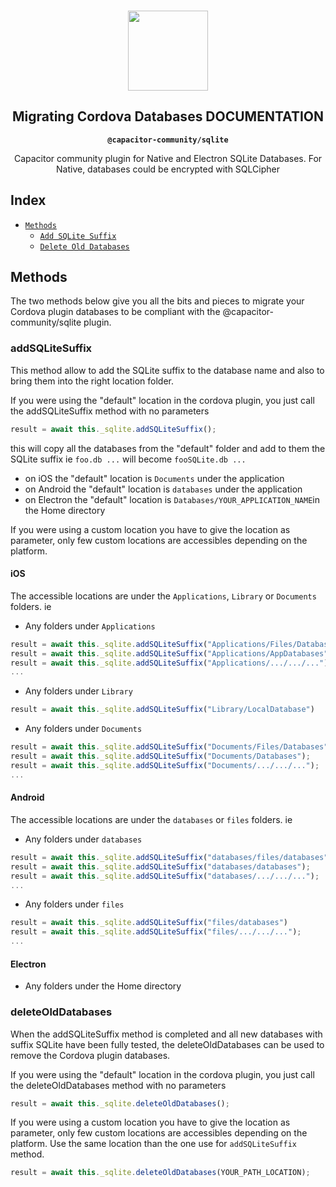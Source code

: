 <p align="center"><br><img src="https://user-images.githubusercontent.com/236501/85893648-1c92e880-b7a8-11ea-926d-95355b8175c7.png" width="128" height="128" /></p>
<h2 align="center">Migrating Cordova Databases DOCUMENTATION</h2>
<p align="center"><strong><code>@capacitor-community/sqlite</code></strong></p>
<p align="center">
  Capacitor community plugin for Native and Electron SQLite Databases. For Native, databases could be encrypted with SQLCipher</p>

## Index

- [`Methods`](#methods)
  - [`Add SQLite Suffix`](#addsqlitesuffix)
  - [`Delete Old Databases`](#deleteolddatabases)

## Methods

The two methods below give you all the bits and pieces to migrate your Cordova plugin databases to be compliant with the @capacitor-community/sqlite plugin.

### addSQLiteSuffix

This method allow to add the SQLite suffix to the database name and also to bring them into the right location folder.

If you were using the "default" location in the cordova plugin, you just call the addSQLiteSuffix method with no parameters

```ts
result = await this._sqlite.addSQLiteSuffix();
```

this will copy all the databases from the "default" folder and add to them the SQLite suffix ie `foo.db ...` will become `fooSQLite.db ...`

- on iOS the "default" location is `Documents` under the application
- on Android the "default" location is `databases` under the application
- on Electron the "default" location is `Databases/YOUR_APPLICATION_NAME`in the Home directory

If you were using a custom location you have to give the location as parameter, only few custom locations are accessibles depending on the platform.

#### iOS

The accessible locations are under the `Applications`, `Library` or `Documents` folders. ie

- Any folders under `Applications`

```ts
result = await this._sqlite.addSQLiteSuffix("Applications/Files/Databases")
result = await this._sqlite.addSQLiteSuffix("Applications/AppDatabases");
result = await this._sqlite.addSQLiteSuffix("Applications/.../.../...");
...
```
- Any folders under `Library`

```ts
result = await this._sqlite.addSQLiteSuffix("Library/LocalDatabase")
```

- Any folders under `Documents`

```ts
result = await this._sqlite.addSQLiteSuffix("Documents/Files/Databases")
result = await this._sqlite.addSQLiteSuffix("Documents/Databases");
result = await this._sqlite.addSQLiteSuffix("Documents/.../.../...");
...
```

#### Android

The accessible locations are under the `databases` or `files` folders. ie

- Any folders under `databases`

```ts
result = await this._sqlite.addSQLiteSuffix("databases/files/databases")
result = await this._sqlite.addSQLiteSuffix("databases/databases");
result = await this._sqlite.addSQLiteSuffix("databases/.../.../...");
...
```

- Any folders under `files`

```ts
result = await this._sqlite.addSQLiteSuffix("files/databases")
result = await this._sqlite.addSQLiteSuffix("files/.../.../...");
...
```

#### Electron

- Any folders under the Home directory

### deleteOldDatabases

When the addSQLiteSuffix method is completed and all new databases with suffix SQLite have been fully tested, the deleteOldDatabases can be used to remove the Cordova plugin databases.

If you were using the "default" location in the cordova plugin, you just call the deleteOldDatabases method with no parameters

```ts
result = await this._sqlite.deleteOldDatabases();
```

If you were using a custom location you have to give the location as parameter, only few custom locations are accessibles depending on the platform. Use the same location than the one use for `addSQLiteSuffix` method.

```ts
result = await this._sqlite.deleteOldDatabases(YOUR_PATH_LOCATION);
```